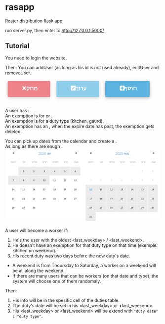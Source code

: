 # rasapp
Roster distribution flask app

run server.py, then enter to http://127.0.0.1:5000/

## Tutorial

You need to login the website.

Then:
You can addUser (as long as his id is not used already), editUser and removeUser.
![alt text](https://github.com/lanyado/rasapp/raw/master/general/images/user_actions.png "User actions")

A user has <exemptions>: <br>
An exemption is for <weekday> or <weekend>.<br>
An exemption is for a duty type (kitchen, gaurd).<br>
An exemption has an <expire date>, when the expire date has past, the exemption gets deleted.<br>

You can pick up dates from the calendar and create a <duties table>.<br>
As long as there are enugh <available workers>.
![alt text](https://github.com/lanyado/rasapp/raw/master/general/images/calendar.png "Calendar")

A user will become a worker if:
1. He's the user with the oldest <last_weekday> / <last_weekend>.
2. He doesn't have an exemption for that duty type on that time (exemple: kitchen on weekend).
3. His recent duty was two days before the new duty's date.

* A weekend is from Thoursday to Saturday, a worker on a weekend will be all along the weekend.
* If there are many users that can be workers (on that date and type), the system will choose one of them randomaly.

Then:
1. His info will be in the spesific cell of the duties table.
2. The duty's date will be set in his  <last_weekday> or <last_weekend>.
3. His <last_weekday> or <last_weekend> will be extend with `"duty date" : "duty type"`.
